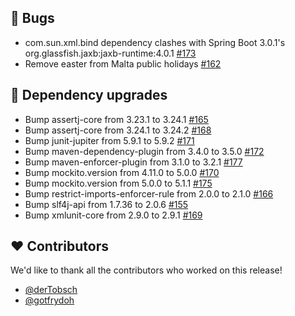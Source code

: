 ## 🐞 Bugs

- com.sun.xml.bind dependency clashes with Spring Boot 3.0.1's org.glassfish.jaxb:jaxb-runtime:4.0.1 [#173](https://github.com/focus-shift/jollyday/issues/173)
- Remove easter from Malta public holidays [#162](https://github.com/focus-shift/jollyday/issues/162)

## 🔨 Dependency upgrades

- Bump assertj-core from 3.23.1 to 3.24.1 [#165](https://github.com/focus-shift/jollyday/pull/165)
- Bump assertj-core from 3.24.1 to 3.24.2 [#168](https://github.com/focus-shift/jollyday/pull/168)
- Bump junit-jupiter from 5.9.1 to 5.9.2 [#171](https://github.com/focus-shift/jollyday/pull/171)
- Bump maven-dependency-plugin from 3.4.0 to 3.5.0 [#172](https://github.com/focus-shift/jollyday/pull/172)
- Bump maven-enforcer-plugin from 3.1.0 to 3.2.1 [#177](https://github.com/focus-shift/jollyday/pull/177)
- Bump mockito.version from 4.11.0 to 5.0.0 [#170](https://github.com/focus-shift/jollyday/pull/170)
- Bump mockito.version from 5.0.0 to 5.1.1 [#175](https://github.com/focus-shift/jollyday/pull/175)
- Bump restrict-imports-enforcer-rule from 2.0.0 to 2.1.0 [#166](https://github.com/focus-shift/jollyday/pull/166)
- Bump slf4j-api from 1.7.36 to 2.0.6 [#155](https://github.com/focus-shift/jollyday/pull/155)
- Bump xmlunit-core from 2.9.0 to 2.9.1 [#169](https://github.com/focus-shift/jollyday/pull/169)

## ❤️ Contributors

We'd like to thank all the contributors who worked on this release!

- [@derTobsch](https://github.com/derTobsch)
- [@gotfrydoh](https://github.com/gotfrydoh)

